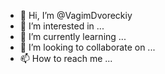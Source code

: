 - 👋 Hi, I’m @VagimDvoreckiy
- 👀 I’m interested in ...
- 🌱 I’m currently learning ...
- 💞️ I’m looking to collaborate on ...
- 📫 How to reach me ...

<!---
VagimDvoreckiy/VagimDvoreckiy is a ✨ special ✨ repository because its `README.md` (this file) appears on your GitHub profile.
You can click the Preview link to take a look at your changes.
--->

